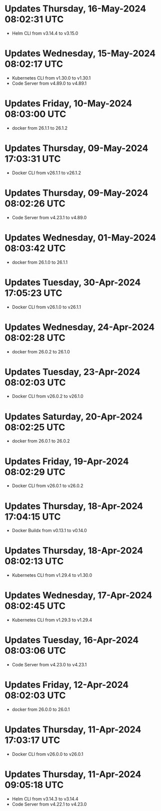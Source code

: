 # Updates Thursday, 16-May-2024 08:02:31 UTC
- Helm CLI from v3.14.4 to v3.15.0

# Updates Wednesday, 15-May-2024 08:02:17 UTC
- Kubernetes CLI from v1.30.0 to v1.30.1
- Code Server from v4.89.0 to v4.89.1

# Updates Friday, 10-May-2024 08:03:00 UTC
- docker from 26.1.1 to 26.1.2

# Updates Thursday, 09-May-2024 17:03:31 UTC
- Docker CLI from v26.1.1 to v26.1.2

# Updates Thursday, 09-May-2024 08:02:26 UTC
- Code Server from v4.23.1 to v4.89.0

# Updates Wednesday, 01-May-2024 08:03:42 UTC
- docker from 26.1.0 to 26.1.1

# Updates Tuesday, 30-Apr-2024 17:05:23 UTC
- Docker CLI from v26.1.0 to v26.1.1

# Updates Wednesday, 24-Apr-2024 08:02:28 UTC
- docker from 26.0.2 to 26.1.0

# Updates Tuesday, 23-Apr-2024 08:02:03 UTC
- Docker CLI from v26.0.2 to v26.1.0

# Updates Saturday, 20-Apr-2024 08:02:25 UTC
- docker from 26.0.1 to 26.0.2

# Updates Friday, 19-Apr-2024 08:02:29 UTC
- Docker CLI from v26.0.1 to v26.0.2

# Updates Thursday, 18-Apr-2024 17:04:15 UTC
- Docker Buildx from v0.13.1 to v0.14.0

# Updates Thursday, 18-Apr-2024 08:02:13 UTC
- Kubernetes CLI from v1.29.4 to v1.30.0

# Updates Wednesday, 17-Apr-2024 08:02:45 UTC
- Kubernetes CLI from v1.29.3 to v1.29.4

# Updates Tuesday, 16-Apr-2024 08:03:06 UTC
- Code Server from v4.23.0 to v4.23.1

# Updates Friday, 12-Apr-2024 08:02:03 UTC
- docker from 26.0.0 to 26.0.1

# Updates Thursday, 11-Apr-2024 17:03:17 UTC
- Docker CLI from v26.0.0 to v26.0.1

# Updates Thursday, 11-Apr-2024 09:05:18 UTC
- Helm CLI from v3.14.3 to v3.14.4
- Code Server from v4.22.1 to v4.23.0

